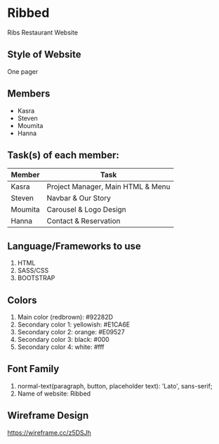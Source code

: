 # Ribbed
Ribs Restaurant Website 


## Style of Website

One pager

## Members

- Kasra
- Steven
- Moumita
- Hanna

## Task(s) of each member:

Member | Task
------------ | -------------
Kasra | Project Manager, Main HTML & Menu
Steven | Navbar & Our Story
Moumita | Carousel & Logo Design
Hanna | Contact & Reservation


## Language/Frameworks to use

1. HTML
2. SASS/CSS
3. BOOTSTRAP

## Colors

1. Main color (redbrown): #92282D
2. Secondary color 1: yellowish: #E1CA6E
3. Secondary color 2: orange: #E09527
4. Secondary color 3: black: #000
5. Secondary color 4: white: #fff

## Font Family

1. normal-text(paragraph, button, placeholder text): 'Lato', sans-serif;
2. Name of website: Ribbed


## Wireframe Design

https://wireframe.cc/z5DSJh


